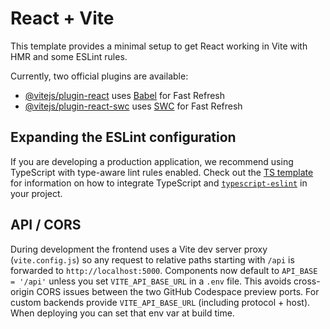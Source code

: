 # React + Vite

This template provides a minimal setup to get React working in Vite with HMR and some ESLint rules.

Currently, two official plugins are available:

- [@vitejs/plugin-react](https://github.com/vitejs/vite-plugin-react/blob/main/packages/plugin-react) uses [Babel](https://babeljs.io/) for Fast Refresh
- [@vitejs/plugin-react-swc](https://github.com/vitejs/vite-plugin-react/blob/main/packages/plugin-react-swc) uses [SWC](https://swc.rs/) for Fast Refresh

## Expanding the ESLint configuration

If you are developing a production application, we recommend using TypeScript with type-aware lint rules enabled. Check out the [TS template](https://github.com/vitejs/vite/tree/main/packages/create-vite/template-react-ts) for information on how to integrate TypeScript and [`typescript-eslint`](https://typescript-eslint.io) in your project.

## API / CORS

During development the frontend uses a Vite dev server proxy (`vite.config.js`) so any request to relative paths starting with `/api` is forwarded to `http://localhost:5000`. Components now default to `API_BASE = '/api'` unless you set `VITE_API_BASE_URL` in a `.env` file. This avoids cross-origin CORS issues between the two GitHub Codespace preview ports. For custom backends provide `VITE_API_BASE_URL` (including protocol + host). When deploying you can set that env var at build time.
